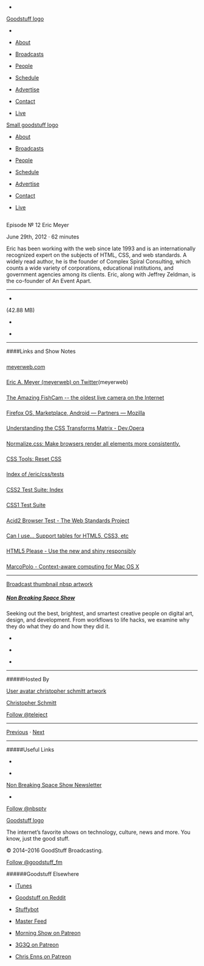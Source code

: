 

-
[Goodstuff logo](http://www.goodstuff.fm/)[](/assets/goodstuff_logo-17c1fe6f378352de5d7345f76152130b.svg)

-


-  [About](/about)

-  [Broadcasts](/broadcasts)

-  [People](/people)

-  [Schedule](/schedule)

-  [Advertise](/advertise)

-  [Contact](/contact)

-  [Live](/live)


[Small goodstuff logo](http://www.goodstuff.fm/)[](/assets/small_goodstuff_logo-bf032e72b9ec41494f4d90905f1ad619.svg)


-  [About](/about)

-  [Broadcasts](/broadcasts)

-  [People](/people)

-  [Schedule](/schedule)

-  [Advertise](/advertise)

-  [Contact](/contact)

-  [Live](/live)


##
Episode № 12
Eric Meyer


June 29th, 2012
&middot;
62
minutes


Eric has been working with the web since late 1993 and is an internationally recognized expert on the subjects of HTML, CSS, and web standards. A widely read author, he is the founder of Complex Spiral Consulting, which counts a wide variety of corporations, educational institutions, and government agencies among its clients. Eric, along with Jeffrey Zeldman, is the co-founder of An Event Apart.


------------------------------


-
[](http://podcasts-1.feedpress.co/10609/nbsp-12.mp3)(42.88 MB)

-
[](http://twitter.com/intent/tweet?text=Non%20Breaking%20Space%20Show%20%E2%84%96%2012%20on%20@goodstuff_fm%20-%20http://goodstuff.fm/nbsp/12)

-
[](http://www.facebook.com/sharer/sharer.php?u=http://goodstuff.fm/nbsp/12)


------------------------------


####Links and Show Notes

#####
[meyerweb.com](http://meyerweb.com/)


#####
[Eric A. Meyer (meyerweb) on Twitter](https://twitter.com/meyerweb)(meyerweb)


#####
[The Amazing FishCam -- the oldest live camera on the Internet](http://www.fishcam.com/)


#####
[Firefox OS, Marketplace, Android — Partners — Mozilla](http://www.mozilla.org/en-US/firefox/partners/)


#####
[Understanding the CSS Transforms Matrix - Dev.Opera](http://dev.opera.com/articles/view/understanding-the-css-transforms-matrix/)


#####
[Normalize.css: Make browsers render all elements more consistently.](http://necolas.github.io/normalize.css/)


#####
[CSS Tools: Reset CSS](http://meyerweb.com/eric/tools/css/reset/)


#####
[Index of /eric/css/tests](http://meyerweb.com/eric/css/tests/)


#####
[CSS2 Test Suite: Index](http://meyerweb.com/eric/css/tests/css2/)


#####
[CSS1 Test Suite](http://www.w3.org/Style/CSS/Test/CSS1/current/)


#####
[Acid2 Browser Test - The Web Standards Project](http://www.webstandards.org/action/acid2/)


#####
[Can I use... Support tables for HTML5, CSS3, etc](http://caniuse.com/)


#####
[HTML5 Please - Use the new and shiny responsibly](http://html5please.com/)


#####
[MarcoPolo - Context-aware computing for Mac OS X](http://www.symonds.id.au/marcopolo/)


------------------------------


[Broadcast thumbnail nbsp artwork](/nbsp)[](https://goodstuffs3.s3.amazonaws.com/uploads/broadcast/image/19/broadcast_thumbnail_nbsp_artwork.png)

##### [Non Breaking Space Show](/nbsp)


Seeking out the best, brightest, and smartest creative people on digital art, design, and development. From workflows to life hacks, we examine why they do what they do and how they did it.

-
[](http://itunes.apple.com/us/podcast/the-non-breaking-space-show/id507162981)

-
[](http://feeds.goodstuff.fm/nbsp)

-
[](mailto:chris@goodstuff.fm?cc=sponsorship%40goodstuff.fm&subject=%5BGoodStuff%20FM%5D%20Sponsorship%20Inquiry%20for%20Non%20Breaking%20Space%20Show)


------------------------------


#####Hosted By


[User avatar christopher schmitt artwork](/people/christopher-schmitt)[](https://goodstuffs3.s3.amazonaws.com/uploads/user/avatar/20/user_avatar_christopher-schmitt_artwork.png)

[Christopher Schmitt](/people/christopher-schmitt)


[Follow @teleject](https://twitter.com/teleject)


------------------------------


[Previous](/nbsp/11)
&middot;
[Next](/nbsp/13)


------------------------------


#####Useful Links

-
[](mailto:chris@goodstuff.fm?subject=%5BGoodstuff%20FM%5D%20Feedback%20for%20Non%20Breaking%20Space%20Show)

-
[Non Breaking Space Show Newsletter](http://www.goodstuff.fm/nbsp/newsletter)


-
[Follow @nbsptv](https://twitter.com/nbsptv)


[Goodstuff logo](http://www.goodstuff.fm/)[](/assets/goodstuff_logo-17c1fe6f378352de5d7345f76152130b.svg)


The internet’s favorite shows on technology, culture, news and more. You know, just the good stuff.


&copy; 2014&ndash;2016 GoodStuff Broadcasting.

[Follow @goodstuff_fm](https://twitter.com/goodstufffm)


######Goodstuff Elsewhere

-  [iTunes](https://itunes.apple.com/us/artist/goodstuff-fm/id843385597?mt=2)

-  [Goodstuff on Reddit](https://www.reddit.com/r/Goodstuff_fm/)

-  [Stuffybot](http://stuffybot.goodstuff.fm)

-  [Master Feed](/master/feed)

-  [Morning Show on Patreon](https://www.patreon.com/morningshow)

-  [3G3Q on Patreon](https://www.patreon.com/3g3q)

-  [Chris Enns on Patreon](https://www.patreon.com/ichris)
